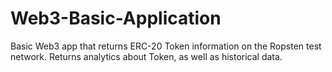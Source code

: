 # Web3-Basic-Application
 Basic Web3 app that returns ERC-20 Token information on the Ropsten test network. Returns analytics about Token, as well as historical data. 
